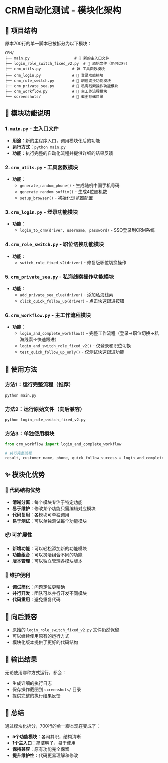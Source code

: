 # CRM自动化测试 - 模块化架构

## 📁 项目结构

原本700行的单一脚本已被拆分为以下模块：

```
CRM/
├── main.py                    # 🚀 新的主入口文件
├── login_role_switch_fixed_v2.py  # 🔧 原始文件（仍可运行）
├── crm_utils.py              # 🛠️ 工具函数模块
├── crm_login.py              # 🔐 登录功能模块
├── crm_role_switch.py        # 🔄 职位切换功能模块
├── crm_private_sea.py        # 🌊 私海线索操作功能模块
├── crm_workflow.py           # 🎯 主工作流程模块
└── screenshots/              # 📸 截图存储目录
```

## 🎯 模块功能说明

### 1. `main.py` - 主入口文件
- **用途**：新的主程序入口，调用模块化后的功能
- **运行方式**：`python main.py`
- **功能**：执行完整的自动化流程并提供详细的结果反馈

### 2. `crm_utils.py` - 工具函数模块
- **功能**：
  - `generate_random_phone()` - 生成随机中国手机号码
  - `generate_random_suffix()` - 生成4位随机数
  - `setup_browser()` - 初始化浏览器配置

### 3. `crm_login.py` - 登录功能模块
- **功能**：
  - `login_to_crm(driver, username, password)` - SSO登录到CRM系统

### 4. `crm_role_switch.py` - 职位切换功能模块
- **功能**：
  - `switch_role_fixed_v2(driver)` - 修复版职位切换操作

### 5. `crm_private_sea.py` - 私海线索操作功能模块
- **功能**：
  - `add_private_sea_clue(driver)` - 添加私海线索
  - `click_quick_follow_up(driver)` - 点击快速跟进按钮

### 6. `crm_workflow.py` - 主工作流程模块
- **功能**：
  - `login_and_complete_workflow()` - 完整工作流程（登录→职位切换→私海线索→快速跟进）
  - `login_and_switch_role_fixed_v2()` - 仅登录和职位切换
  - `test_quick_follow_up_only()` - 仅测试快速跟进功能

## 🚀 使用方法

### 方法1：运行完整流程（推荐）
```bash
python main.py
```

### 方法2：运行原始文件（向后兼容）
```bash
python login_role_switch_fixed_v2.py
```

### 方法3：单独使用模块
```python
from crm_workflow import login_and_complete_workflow

# 执行完整流程
result, customer_name, phone, quick_follow_success = login_and_complete_workflow()
```

## ✨ 模块化优势

### 🎯 代码结构优势
- **清晰分离**：每个模块专注于特定功能
- **易于维护**：修改某个功能只需编辑对应模块
- **代码复用**：各模块可单独调用
- **易于测试**：可以单独测试每个功能模块

### 📦 可扩展性
- **新增功能**：可以轻松添加新的功能模块
- **功能组合**：可以灵活组合不同的功能
- **版本管理**：可以独立管理各模块版本

### 🔧 维护便利
- **调试简化**：问题定位更精确
- **并行开发**：团队可以并行开发不同模块
- **代码重用**：避免重复代码

## 🔄 向后兼容

- 原始的 `login_role_switch_fixed_v2.py` 文件仍然保留
- 可以继续使用原有的运行方式
- 模块化版本提供了更好的代码结构

## 📸 输出结果

无论使用哪种方式运行，都会：
- 生成详细的执行日志
- 保存操作截图到 `screenshots/` 目录
- 提供完整的执行结果反馈

## 🎉 总结

通过模块化拆分，700行的单一脚本现在变成了：
- **5个功能模块**：各司其职，结构清晰
- **1个主入口**：简洁明了，易于使用
- **保持兼容**：原有功能完全保留
- **提升维护性**：代码更易理解和修改 